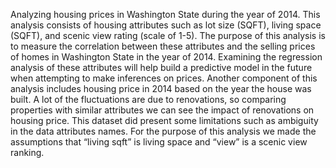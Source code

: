 Analyzing housing prices in Washington State during the year of 2014. This analysis consists of housing attributes such as lot size (SQFT), living space (SQFT), and scenic view rating (scale of 1-5). The purpose of this analysis is to measure the correlation between these attributes and the selling prices of homes in Washington State in the year of 2014. Examining the regression analysis of these attributes will help build a predictive model in the future when attempting to make inferences on prices. Another component of this analysis includes housing price in 2014 based on the year the house was built. A lot of the fluctuations are due to renovations, so comparing properties with similar attributes we can see the impact of renovations on housing price. This dataset did present some limitations such as ambiguity in the data attributes names. For the purpose of this analysis we made the assumptions that “living sqft” is living space and “view” is a scenic view ranking.
